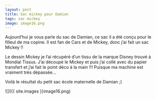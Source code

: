 ```yaml
---
layout: post
title: Sac mickey pour Damian
tags: sac mickey
image: image16.png
---
```

Aujourd’hui je vous parle du sac de Damian, ce sac il a été conçu pour le filleul de ma copine. Il est fan de Cars et de Mickey, donc j’ai fait un sac Mickey !!

Le dessin Mickey je l’ai récupéré d’un tissu de la marque Disney trouvé à Mondial Tissus. J’ai découpé le Mickey et puis j’ai collé avec du papier transfert et j’ai fait le point déco à la main !!! Puisque ma machine est vraiment très dépassée…

Voilà le résultat du petit sac école maternelle de Damian ;)

![]({{ site.images }}image16.png)